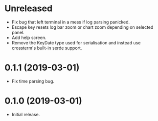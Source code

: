 
# Unreleased

* Fix bug that left terminal in a mess if log parsing panicked.
* Escape key resets log bar zoom or chart zoom depending on selected panel.
* Add help screen.
* Remove the KeyDate type used for serialisation and instead use crossterm's built-in serde support.

# 0.1.1 (2019-03-01)

* Fix time parsing bug.

# 0.1.0 (2019-03-01)

* Initial release.
